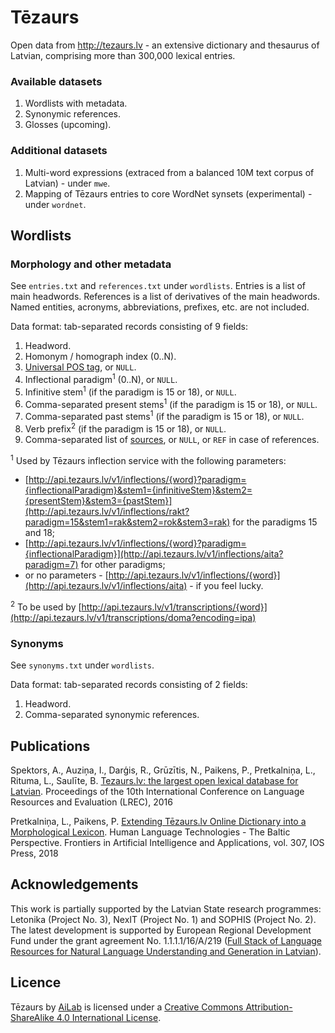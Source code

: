 # Tēzaurs

Open data from http://tezaurs.lv - an extensive dictionary and thesaurus of Latvian, comprising more than 300,000 lexical entries.

### Available datasets

1. Wordlists with metadata.
1. Synonymic references.
1. Glosses (upcoming).

### Additional datasets

1. Multi-word expressions (extraced from a balanced 10M text corpus of Latvian) - under `mwe`.
1. Mapping of Tēzaurs entries to core WordNet synsets (experimental) - under `wordnet`.

## Wordlists

### Morphology and other metadata

See `entries.txt` and `references.txt` under `wordlists`. Entries is a list of main headwords. References is a list of derivatives of the main headwords. Named entities, acronyms, abbreviations, prefixes, etc. are not included.

Data format: tab-separated records consisting of 9 fields:

1. Headword.
1. Homonym / homograph index (0\.\.N).
1. [Universal POS tag](http://universaldependencies.github.io/docs/u/pos/), or `NULL`.
1. Inflectional paradigm<sup>1</sup> (0\.\.N), or `NULL`.
1. Infinitive stem<sup>1</sup> (if the paradigm is 15 or 18), or `NULL`.
1. Comma-separated present stems<sup>1</sup> (if the paradigm is 15 or 18), or `NULL`.
1. Comma-separated past stems<sup>1</sup> (if the paradigm is 15 or 18), or `NULL`.
1. Verb prefix<sup>2</sup> (if the paradigm is 15 or 18), or `NULL`.
1. Comma-separated list of [sources](http://tezaurs.lv/#/avoti), or `NULL`, or `REF` in case of references.

<sup>1</sup> Used by Tēzaurs inflection service with the following parameters:
* [http://api.tezaurs.lv/v1/inflections/{word}?paradigm={inflectionalParadigm}&stem1={infinitiveStem}&stem2={presentStem}&stem3={pastStem}](http://api.tezaurs.lv/v1/inflections/rakt?paradigm=15&stem1=rak&stem2=rok&stem3=rak) for the paradigms 15 and 18;
* [http://api.tezaurs.lv/v1/inflections/{word}?paradigm={inflectionalParadigm}](http://api.tezaurs.lv/v1/inflections/aita?paradigm=7) for other paradigms;
* or no parameters - [http://api.tezaurs.lv/v1/inflections/{word}](http://api.tezaurs.lv/v1/inflections/aita) - if you feel lucky.

<sup>2</sup> To be used by [http://api.tezaurs.lv/v1/transcriptions/{word}](http://api.tezaurs.lv/v1/transcriptions/doma?encoding=ipa)

### Synonyms

See `synonyms.txt` under `wordlists`.

Data format: tab-separated records consisting of 2 fields:

1. Headword.
1. Comma-separated synonymic references.

## Publications

Spektors, A., Auziņa, I., Darģis, R., Grūzītis, N., Paikens, P., Pretkalniņa, L., Rituma, L., Saulīte, B. [Tezaurs.lv: the largest open lexical database for Latvian](http://www.lrec-conf.org/proceedings/lrec2016/pdf/1095_Paper.pdf). Proceedings of the 10th International Conference on Language Resources and Evaluation (LREC), 2016

Pretkalniņa, L., Paikens, P. [Extending Tēzaurs.lv Online Dictionary into a Morphological Lexicon](http://ebooks.iospress.nl/volumearticle/50312). Human Language Technologies - The Baltic Perspective. Frontiers in Artificial Intelligence and Applications, vol. 307, IOS Press, 2018

## Acknowledgements

This work is partially supported by the Latvian State research programmes: Letonika (Project No. 3), NexIT (Project No. 1) and SOPHIS (Project No. 2). The latest development is supported by European Regional Development Fund under the grant agreement No. 1.1.1.1/16/A/219 ([Full Stack of Language Resources for Natural Language Understanding and Generation in Latvian](https://github.com/LUMII-AILab/FullStack)).

## Licence

Tēzaurs by [AiLab](http://ailab.lv) is licensed under a [Creative Commons Attribution-ShareAlike 4.0 International License](http://creativecommons.org/licenses/by-sa/4.0/).
